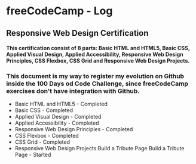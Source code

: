 # freeCodeCamp - Log

## Responsive Web Design Certification
#### This certification consist of 8 parts: **Basic HTML and HTML5, Basic CSS, Applied Visual Design, Applied Accessibility, Responsive Web Design Principles, CSS Flexbox, CSS Grid and Responsive Web Design Projects.**

### This document is my way to register my evolution on Github inside the 100 Days od Code Challenge, since freeCodeCamp exercises don't have integration with Github.

* Basic HTML and HTML5 - Completed
* Basic CSS - Completed
* Applied Visual Design - Completed
* Applied Accessibility - Completed
* Responsive Web Design Principles - Completed
* CSS Flexbox - Completed
* CSS Grid - Completed
* Responsive Web Design Projects:Build a Tribute Page
    Build a Tribute Page - Started
